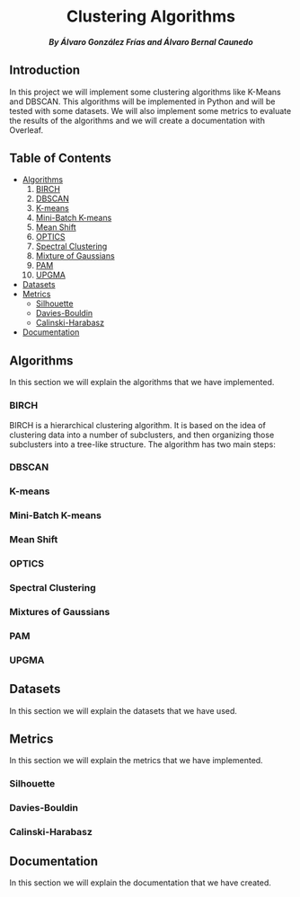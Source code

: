 <h1 align="center">Clustering Algorithms</h1>
<h5 align="center">By Álvaro González Frías and Álvaro Bernal Caunedo</h5>

## Introduction
In this project we will implement some clustering algorithms like K-Means and DBSCAN. This algorithms will be implemented in Python and will be tested with some datasets. We will also implement some metrics to evaluate the results of the algorithms and we will create a documentation with Overleaf.

## Table of Contents
- [Algorithms](#Algorithms)
    1. [BIRCH](#BIRCH)
    2. [DBSCAN](#DBSCAN)
    3. [K-means](#K-means)
    4. [Mini-Batch K-means](#Mini-Batch-K-means)
    5. [Mean Shift](#Mean-Shift)
    6. [OPTICS](#OPTICS)
    7. [Spectral Clustering](#Spectral-Clustering)
    8. [Mixture of Gaussians](#Mixtures-of-Gaussians)
    9. [PAM](#PAM)
    10. [UPGMA](#UPGMA)
- [Datasets](#Datasets)
- [Metrics](#Metrics)
    - [Silhouette](#Silhouette)
    - [Davies-Bouldin](#Davies-Bouldin)
    - [Calinski-Harabasz](#Calinski-Harabasz)
- [Documentation](#Documentation)

## Algorithms <div id='Algorithms'>
In this section we will explain the algorithms that we have implemented.

### BIRCH <div id='BIRCH'>
BIRCH is a hierarchical clustering algorithm. It is based on the idea of clustering data into a number of subclusters, and then organizing those subclusters into a tree-like structure. The algorithm has two main steps:

### DBSCAN <div id='DBSCAN'>



### K-means <div id='K-means'>



### Mini-Batch K-means <div id='Mini-Batch-K-means'>


### Mean Shift <div id='Mean-Shift'>



### OPTICS <div id='OPTICS'>


### Spectral Clustering <div id='Spectral-Clustering'>


### Mixtures of Gaussians <div id='Mixtures-of-Gaussians'>



### PAM <div id='PAM'>


### UPGMA <div id='UPGMA'>



## Datasets <div id='Datasets'>
In this section we will explain the datasets that we have used.

## Metrics <div id='Metrics'>
In this section we will explain the metrics that we have implemented.

### Silhouette <div id='Silhouette'>
### Davies-Bouldin <div id='Davies-Bouldin'>
### Calinski-Harabasz <div id='Calinski-Harabasz'>

## Documentation <div id='Documentation'>
In this section we will explain the documentation that we have created.